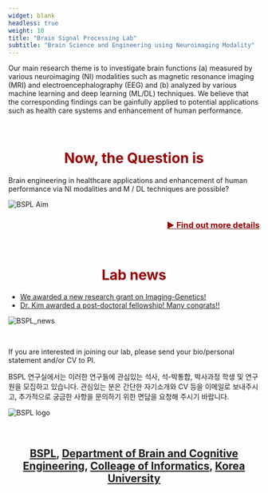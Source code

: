```yaml
---
widget: blank
headless: true
weight: 10
title: "Brain Signal Processing Lab"
subtitle: "Brain Science and Engineering using Neuroimaging Modality"
---
```


Our main research theme is to investigate brain functions (a) measured by various neuroimaging (NI) modalities such as magnetic resonance imaging (MRI) and electroencephalography (EEG) and (b) analyzed by various machine learning and deep learning (ML/DL) techniques. We believe that the corresponding findings can be gainfully applied to potential applications such as health care systems and enhancement of human performance.

<br />

<h1 style="color: rgb(153,0,0); text-align: center"> Now, the Question is </h2>

Brain engineering in healthcare applications and enhancement of human performance via NI modalities and M / DL techniques are possible?

![BSPL Aim](//bspl.korea.ac.kr/bspl_aims_16feb19.png)

<h3 style="color: rgb(153,0,0); text-align: right"><a href="/aims" style="color: inherit"> ► Find out more details </a> </h3>

<br />

<h1 style="color: rgb(153,0,0); text-align: center"> Lab news</h2>

- [We awarded a new research grant on Imaging-Genetics!](/news/2021_06_24_ig_grant/)
- [Dr. Kim awarded a post-doctoral fellowship! Many congrats!!](/news/2021_06_24_post_doctoral_fellowship/)

![BSPL_news](//bspl.korea.ac.kr/image/bspl/main.png)

<br />

If you are interested in joining our lab, please send your bio/personal statement and/or CV to PI.

BSPL 연구실에서는 이러한 연구들에 관심있는 석사, 석-박통합, 박사과정 학생 및 연구원을 모집하고 있습니다. 관심있는 분은 간단한 자기소개와 CV 등을 이메일로 보내주시고, 추가적으로 궁금한 사항을 문의하기 위한 면담을 요청해 주시기 바랍니다.

![BSPL logo](//bspl.korea.ac.kr/logo_bspl_ku_funders_19dec05.png)

<br />

<h2 style="text-align: center"> <a href="//bspl.korea.ac.kr" style="color: inherit">BSPL</a>, <a href="//brain.korea.ac.kr/" style="color: inherit">Department of Brain and Cognitive Engineering</a>, <a href="//info.korea.ac.kr/" style="color: inherit">Colleage of Informatics</a>, <a href="//www.korea.ac.kr/" style="color: inherit">Korea University</a> </h2>
